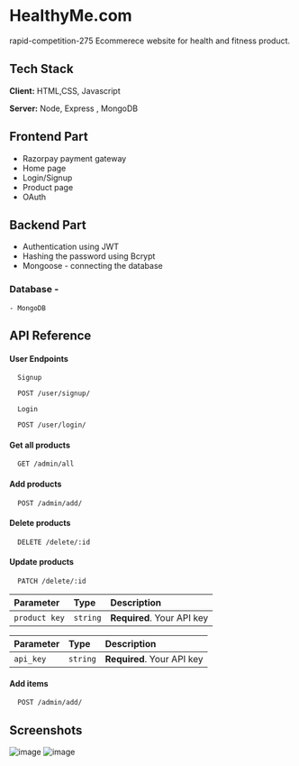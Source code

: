 
# HealthyMe.com 
rapid-competition-275
Ecommerece website for health and fitness product.

## Tech Stack

**Client:** HTML,CSS, Javascript

**Server:** Node, Express , MongoDB


## Frontend Part
- Razorpay payment gateway
- Home page
- Login/Signup
- Product page
- OAuth

## Backend Part
- Authentication using JWT
- Hashing the password using Bcrypt
- Mongoose - connecting the database
### Database - 
    - MongoDB

## API Reference

#### User Endpoints

```http
  Signup

  POST /user/signup/
```
```http
  Login

  POST /user/login/
```
#### Get all products

```http
  GET /admin/all
```

#### Add products

```http
  POST /admin/add/
```
#### Delete products

```http
  DELETE /delete/:id
```
#### Update products

```http
  PATCH /delete/:id
```

| Parameter | Type     | Description                |
| :-------- | :------- | :------------------------- |
| `product key` | `string` | **Required**. Your API key |


| Parameter | Type     | Description                |
| :-------- | :------- | :------------------------- |
| `api_key` | `string` | **Required**. Your API key |

#### Add items

```http
  POST /admin/add/
```



## Screenshots
![image](https://github.com/deepakChourasiya-aj/HealthyMeeGithubOAuth/assets/109690823/4c4cfbdb-0e6e-4d50-ac06-2730fe2541de)
![image](https://user-images.githubusercontent.com/109690823/223182773-0b4fbf6a-be2e-4506-afe7-5aeec790eab6.png)




